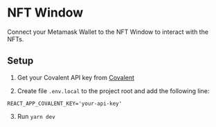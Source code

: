 # NFT Window

Connect your Metamask Wallet to the NFT Window to interact with the NFTs.

## Setup

1. Get your Covalent API key from [Covalent](https://www.covalenthq.com/)

2. Create file `.env.local` to the project root and add the following line:

```
REACT_APP_COVALENT_KEY='your-api-key'
```

3. Run `yarn dev`
